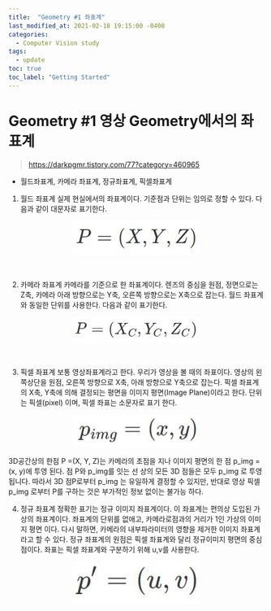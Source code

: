```yaml
---
title:  "Geometry #1 좌표계"
last_modified_at: 2021-02-18 19:15:00 -0400
categories: 
  - Computer Vision study
tags:
  - update
toc: true
toc_label: "Getting Started"
---
```


# Geometry #1 영상 Geometry에서의 좌표계
> https://darkpgmr.tistory.com/77?category=460965

- 월드좌표계, 카메라 좌표계, 정규좌표계, 픽셀좌표계
  
1. 월드 좌표계
실제 현실에서의 좌표계이다. 기준점과 단위는 임의로 정할 수 있다.
다음과 같이 대문자로 표기한다.
<p align="center">
  <img src="/assets/img/CV_study/1/1.JPG" width="50%" height="50%" title="70px" alt="memoryblock">
</p>
<br>

2. 카메라 좌표계
카메라를 기준으로 한 좌표계이다. 렌즈의 중심을 원점, 정면으로는 Z축, 카메라 아래 방향으로는 Y축, 오른쪽 방향으로는 X축으로 잡는다.
월드 좌표계와 동일한 단위를 사용한다. 다음과 같이 표기한다.
<p align="center">
  <img src="/assets/img/CV_study/1/2.JPG" width="50%" height="50%" title="70px" alt="memoryblock">
</p>
<br>

3. 픽셀 좌표계
보통 영상좌표계라고 한다. 우리가 영상을 볼 때의 좌표이다. 영상의 왼쪽상단을 원점, 오른쪽 방향으로 X축, 아래 방향으로 Y축으로 잡는다. 픽셀 좌표계의 X축, Y축에 의해 결정되는 평면을 이미지 평면(Image Plane)이라고 한다. 단위는 픽셀(pixel) 이며, 픽셀 좌표는 소문자로 표기 한다.
<p align="center">
  <img src="/assets/img/CV_study/1/3.JPG" width="50%" height="50%" title="70px" alt="memoryblock">
</p>
3D공간상의 한점 P =(X, Y, Z)는 카메라의 초점을 지나 이미지 평면의 한 점 p_img = (x, y)에 투영 된다. 점 P와 p_img를 잇는 선 상의 모든  3D 점들은 모두 p_img 로 투영됩니다. 따라서 3D 점P로부터 p_img 는 유일하게 결정할 수 있지만, 반대로 영상 픽셀 p_img 로부터 P를 구하는 것은 부가적인 정보 없이는 불가능 하다.
<br>

4. 정규 좌표계
정확한 표기는 정규 이미지 좌표계이다. 이 좌표계는 편의상 도입된 가상의 좌표계이다. 좌표계의 단위를 없애고, 카메라로점과의 거리가 1인 가상의 이미지 평면 이다. 다시 말하면, 카메라의 내부파라미터의 영향을 제거한 이미지 좌표계라고 할 수 있다.
정규 좌표계의 원점은 픽셀 좌표계와 달리 정규이미지 평면의 중심점이다. 좌표는 픽셀 좌표계와 구분하기 위해 u,v를 사용한다.
<p align="center">
  <img src="/assets/img/CV_study/1/4.JPG" width="50%" height="50%" title="70px" alt="memoryblock">
</p>